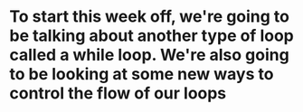 # To start this week off, we're going to be talking about another type of loop called a while loop. We're also going to be looking at some new ways to control the flow of our loops
